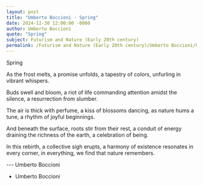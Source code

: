 ```yaml
---
layout: post
title: "Umberto Boccioni - Spring"
date: 2024-12-30 12:00:00 -0000
author: Umberto Boccioni
quote: "Spring"
subject: Futurism and Nature (Early 20th century)
permalink: /Futurism and Nature (Early 20th century)/Umberto Boccioni/Umberto Boccioni - Spring
---
```


Spring

As the frost melts,
a promise unfolds,
a tapestry of colors,
unfurling in vibrant whispers.

Buds swell and bloom,
a riot of life commanding
attention amidst the silence,
a resurrection from slumber.

The air is thick with perfume,
a kiss of blossoms dancing,
as nature hums a tune,
a rhythm of joyful beginnings.

And beneath the surface,
roots stir from their rest,
a conduit of energy
draining the richness of the earth,
a celebration of being.

In this rebirth,
a collective sigh erupts,
a harmony of existence
resonates in every corner,
in everything, we find
that nature remembers.

--- Umberto Boccioni

- Umberto Boccioni
